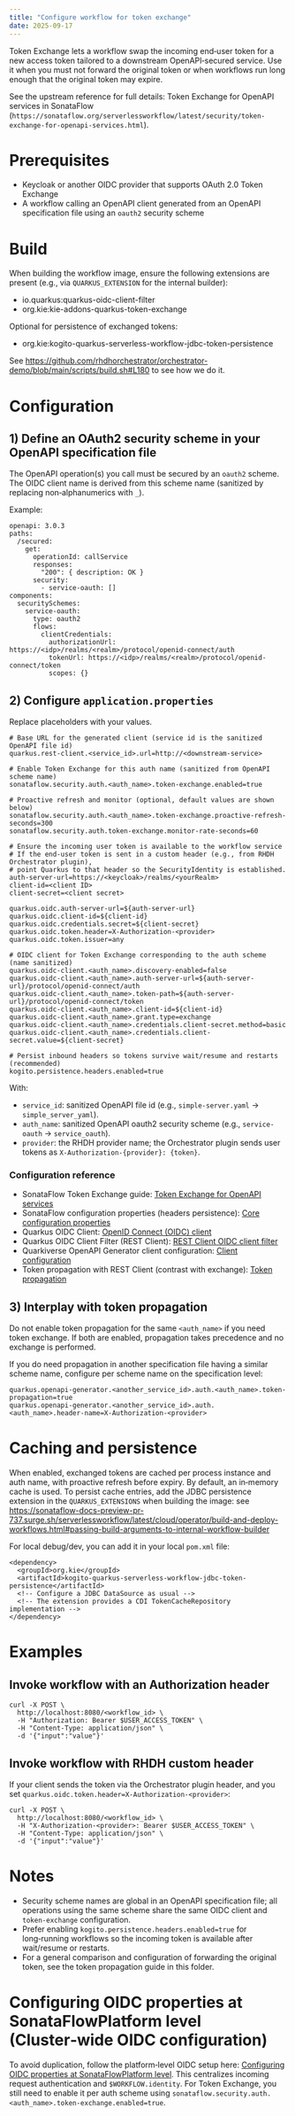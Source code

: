 ```yaml
---
title: "Configure workflow for token exchange"
date: 2025-09-17
---
```

Token Exchange lets a workflow swap the incoming end‑user token for a new access token tailored to a downstream OpenAPI‑secured service. Use it when you must not forward the original token or when workflows run long enough that the original token may expire.

See the upstream reference for full details: Token Exchange for OpenAPI services in SonataFlow (`https://sonataflow.org/serverlessworkflow/latest/security/token-exchange-for-openapi-services.html`).

# Prerequisites
* Keycloak or another OIDC provider that supports OAuth 2.0 Token Exchange
* A workflow calling an OpenAPI client generated from an OpenAPI specification file using an `oauth2` security scheme

# Build

When building the workflow image, ensure the following extensions are present (e.g., via `QUARKUS_EXTENSION` for the internal builder):
* io.quarkus:quarkus-oidc-client-filter
* org.kie:kie-addons-quarkus-token-exchange

Optional for persistence of exchanged tokens:
* org.kie:kogito-quarkus-serverless-workflow-jdbc-token-persistence


See https://github.com/rhdhorchestrator/orchestrator-demo/blob/main/scripts/build.sh#L180 to see how we do it.

# Configuration

## 1) Define an OAuth2 security scheme in your OpenAPI specification file

The OpenAPI operation(s) you call must be secured by an `oauth2` scheme. The OIDC client name is derived from this scheme name (sanitized by replacing non‑alphanumerics with `_`).

Example:
```
openapi: 3.0.3
paths:
  /secured:
    get:
      operationId: callService
      responses:
        "200": { description: OK }
      security:
        - service-oauth: []
components:
  securitySchemes:
    service-oauth:
      type: oauth2
      flows:
        clientCredentials:
          authorizationUrl: https://<idp>/realms/<realm>/protocol/openid-connect/auth
          tokenUrl: https://<idp>/realms/<realm>/protocol/openid-connect/token
          scopes: {}
```

## 2) Configure `application.properties`

Replace placeholders with your values.

```
# Base URL for the generated client (service id is the sanitized OpenAPI file id)
quarkus.rest-client.<service_id>.url=http://<downstream-service>

# Enable Token Exchange for this auth name (sanitized from OpenAPI scheme name)
sonataflow.security.auth.<auth_name>.token-exchange.enabled=true

# Proactive refresh and monitor (optional, default values are shown below)
sonataflow.security.auth.<auth_name>.token-exchange.proactive-refresh-seconds=300
sonataflow.security.auth.token-exchange.monitor-rate-seconds=60

# Ensure the incoming user token is available to the workflow service
# If the end-user token is sent in a custom header (e.g., from RHDH Orchestrator plugin),
# point Quarkus to that header so the SecurityIdentity is established.
auth-server-url=https://<keycloak>/realms/<yourRealm>
client-id=<client ID>
client-secret=<client secret>

quarkus.oidc.auth-server-url=${auth-server-url}
quarkus.oidc.client-id=${client-id}
quarkus.oidc.credentials.secret=${client-secret}
quarkus.oidc.token.header=X-Authorization-<provider>
quarkus.oidc.token.issuer=any

# OIDC client for Token Exchange corresponding to the auth scheme (name sanitized)
quarkus.oidc-client.<auth_name>.discovery-enabled=false
quarkus.oidc-client.<auth_name>.auth-server-url=${auth-server-url}/protocol/openid-connect/auth
quarkus.oidc-client.<auth_name>.token-path=${auth-server-url}/protocol/openid-connect/token
quarkus.oidc-client.<auth_name>.client-id=${client-id}
quarkus.oidc-client.<auth_name>.grant.type=exchange
quarkus.oidc-client.<auth_name>.credentials.client-secret.method=basic
quarkus.oidc-client.<auth_name>.credentials.client-secret.value=${client-secret}

# Persist inbound headers so tokens survive wait/resume and restarts (recommended)
kogito.persistence.headers.enabled=true
```

With:
* `service_id`: sanitized OpenAPI file id (e.g., `simple-server.yaml` -> `simple_server_yaml`).
* `auth_name`: sanitized OpenAPI oauth2 security scheme (e.g., `service-oauth` -> `service_oauth`).
* `provider`: the RHDH provider name; the Orchestrator plugin sends user tokens as `X-Authorization-{provider}: {token}`.

### Configuration reference
* SonataFlow Token Exchange guide: [Token Exchange for OpenAPI services](https://sonataflow.org/serverlessworkflow/latest/security/token-exchange-for-openapi-services.html)
* SonataFlow configuration properties (headers persistence): [Core configuration properties](https://sonataflow.org/serverlessworkflow/main/core/configuration-properties.html)
* Quarkus OIDC Client: [OpenID Connect (OIDC) client](https://quarkus.io/guides/security-openid-connect-client)
* Quarkus OIDC Client Filter (REST Client): [REST Client OIDC client filter](https://quarkus.io/guides/security-openid-connect-client#rest-client-oidc-client-filter)
* Quarkiverse OpenAPI Generator client configuration: [Client configuration](https://docs.quarkiverse.io/quarkus-openapi-generator/dev/client.html)
* Token propagation with REST Client (contrast with exchange): [Token propagation](https://quarkus.io/guides/security-openid-connect-client-reference#token-propagation-rest)

## 3) Interplay with token propagation

Do not enable token propagation for the same `<auth_name>` if you need token exchange. If both are enabled, propagation takes precedence and no exchange is performed.

If you do need propagation in another specification file having a similar scheme name, configure per scheme name on the specification level:
```
quarkus.openapi-generator.<another_service_id>.auth.<auth_name>.token-propagation=true
quarkus.openapi-generator.<another_service_id>.auth.<auth_name>.header-name=X-Authorization-<provider>
```

# Caching and persistence

When enabled, exchanged tokens are cached per process instance and auth name, with proactive refresh before expiry. By default, an in‑memory cache is used. To persist cache entries, add the JDBC persistence extension in the `QUARKUS_EXTENSIONS` when building the image: see https://sonataflow-docs-preview-pr-737.surge.sh/serverlessworkflow/latest/cloud/operator/build-and-deploy-workflows.html#passing-build-arguments-to-internal-workflow-builder

For local debug/dev, you can add it in your local `pom.xml` file:

```
<dependency>
  <groupId>org.kie</groupId>
  <artifactId>kogito-quarkus-serverless-workflow-jdbc-token-persistence</artifactId>
  <!-- Configure a JDBC DataSource as usual -->
  <!-- The extension provides a CDI TokenCacheRepository implementation -->
</dependency>
```

# Examples

## Invoke workflow with an Authorization header
```
curl -X POST \
  http://localhost:8080/<workflow_id> \
  -H "Authorization: Bearer $USER_ACCESS_TOKEN" \
  -H "Content-Type: application/json" \
  -d '{"input":"value"}'
```

## Invoke workflow with RHDH custom header
If your client sends the token via the Orchestrator plugin header, and you set `quarkus.oidc.token.header=X-Authorization-<provider>`:
```
curl -X POST \
  http://localhost:8080/<workflow_id> \
  -H "X-Authorization-<provider>: Bearer $USER_ACCESS_TOKEN" \
  -H "Content-Type: application/json" \
  -d '{"input":"value"}'
```

# Notes
* Security scheme names are global in an OpenAPI specification file; all operations using the same scheme share the same OIDC client and `token‑exchange` configuration.
* Prefer enabling `kogito.persistence.headers.enabled=true` for long‑running workflows so the incoming token is available after wait/resume or restarts.
* For a general comparison and configuration of forwarding the original token, see the token propagation guide in this folder.


# Configuring OIDC properties at SonataFlowPlatform level (Cluster‑wide OIDC configuration)
To avoid duplication, follow the platform‑level OIDC setup here: [Configuring OIDC properties at SonataFlowPlatform level](../token-propagation/#platform-oidc). This centralizes incoming request authentication and `$WORKFLOW.identity`. For Token Exchange, you still need to enable it per auth scheme using `sonataflow.security.auth.<auth_name>.token-exchange.enabled=true`.

